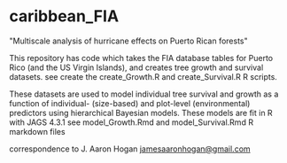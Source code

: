 # caribbean_FIA
"Multiscale analysis of hurricane effects on Puerto Rican forests"

This repository has code which takes the FIA database tables for Puerto Rico (and the US Virgin Islands), and creates tree growth and survival datasets.
  see create the create_Growth.R and create_Survival.R R scripts. 

These datasets are used to model individual tree survival and growth as a function of individual- (size-based) and plot-level (environmental) predictors using hierarchical Bayesian models.
These models are fit in R with JAGS 4.3.1
  see model_Growth.Rmd and model_Survival.Rmd  R markdown files




correspondence to J. Aaron Hogan
jamesaaronhogan@gmail.com
